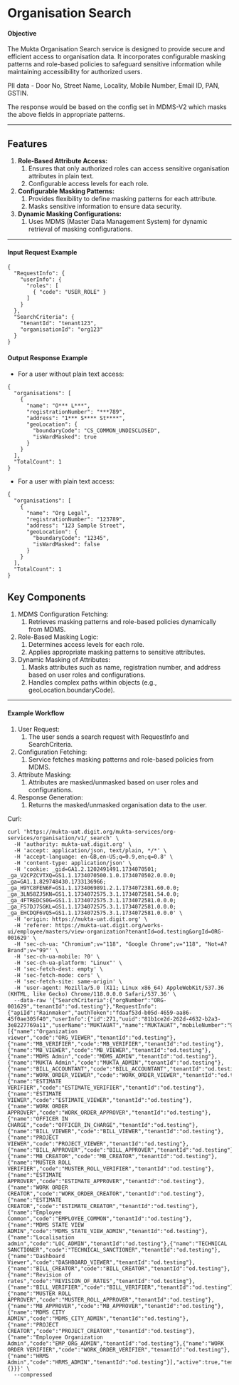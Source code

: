 # Organisation Search

#### Objective

The Mukta Organisation Search service is designed to provide secure and efficient access to organisation data. It incorporates configurable masking patterns and role-based policies to safeguard sensitive information while maintaining accessibility for authorized users.

PII data - Door No, Street Name, Locality, Mobile Number, Email ID, PAN, GSTIN.

The response would be based on the config set in MDMS-V2 which masks the above fields in appropriate patterns.

***

## Features

1. **Role-Based Attribute Access:**
   1. Ensures that only authorized roles can access sensitive organisation attributes in plain text.
   2. Configurable access levels for each role.
2. **Configurable Masking Patterns:**
   1. Provides flexibility to define masking patterns for each attribute.
   2. Masks sensitive information to ensure data security.
3. **Dynamic Masking Configurations:**
   1. Uses MDMS (Master Data Management System) for dynamic retrieval of masking configurations.

***

#### Input Request Example

```
{
  "RequestInfo": {
    "userInfo": {
      "roles": [
        { "code": "USER_ROLE" }
      ]
    }
  },
  "SearchCriteria": {
    "tenantId": "tenant123",
    "organisationId": "org123"
  }
}

```

#### Output Response Example

* For a user without plain text access:

```
{
  "organisations": [
    {
      "name": "O*** L***",
      "registrationNumber": "***789",
      "address": "1*** S**** St****",
      "geoLocation": {
        "boundaryCode": "CS_COMMON_UNDISCLOSED",
        "isWardMasked": true
      }
    }
  ],
  "TotalCount": 1
}

```

* For a user with plain text access:

```
{
  "organisations": [
    {
      "name": "Org Legal",
      "registrationNumber": "123789",
      "address": "123 Sample Street",
      "geoLocation": {
        "boundaryCode": "12345",
        "isWardMasked": false
      }
    }
  ],
  "TotalCount": 1
}

```

## Key Components

1. MDMS Configuration Fetching:
   1. Retrieves masking patterns and role-based policies dynamically from MDMS.
2. Role-Based Masking Logic:
   1. Determines access levels for each role.
   2. Applies appropriate masking patterns to sensitive attributes.
3. Dynamic Masking of Attributes:
   1. Masks attributes such as name, registration number, and address based on user roles and configurations.
   2. Handles complex paths within objects (e.g., geoLocation.boundaryCode).

***

#### Example Workflow

1. User Request:
   1. The user sends a search request with RequestInfo and SearchCriteria.
2. Configuration Fetching:
   1. Service fetches masking patterns and role-based policies from MDMS.
3. Attribute Masking:
   1. Attributes are masked/unmasked based on user roles and configurations.
4. Response Generation:
   1. Returns the masked/unmasked organisation data to the user.

Curl:

```
curl 'https://mukta-uat.digit.org/mukta-services/org-services/organisation/v1/_search' \
  -H 'authority: mukta-uat.digit.org' \
  -H 'accept: application/json, text/plain, */*' \
  -H 'accept-language: en-GB,en-US;q=0.9,en;q=0.8' \
  -H 'content-type: application/json' \
  -H 'cookie: _gid=GA1.2.1202491491.1734070501; _ga_V2CPZCVTXQ=GS1.1.1734070500.1.0.1734070502.0.0.0; _ga=GA1.1.829748430.1733136966; _ga_H9YC8FEN6F=GS1.1.1734069891.2.1.1734072381.60.0.0; _ga_3LN58ZJ5KN=GS1.1.1734072575.3.1.1734072581.54.0.0; _ga_4FTREDCS0G=GS1.1.1734072575.3.1.1734072581.0.0.0; _ga_FS7DJ7SGKL=GS1.1.1734072575.3.1.1734072581.0.0.0; _ga_EHCDQF6VQ5=GS1.1.1734072575.3.1.1734072581.0.0.0' \
  -H 'origin: https://mukta-uat.digit.org' \
  -H 'referer: https://mukta-uat.digit.org/works-ui/employee/masters/view-organization?tenantId=od.testing&orgId=ORG-001629' \
  -H 'sec-ch-ua: "Chromium";v="118", "Google Chrome";v="118", "Not=A?Brand";v="99"' \
  -H 'sec-ch-ua-mobile: ?0' \
  -H 'sec-ch-ua-platform: "Linux"' \
  -H 'sec-fetch-dest: empty' \
  -H 'sec-fetch-mode: cors' \
  -H 'sec-fetch-site: same-origin' \
  -H 'user-agent: Mozilla/5.0 (X11; Linux x86_64) AppleWebKit/537.36 (KHTML, like Gecko) Chrome/118.0.0.0 Safari/537.36' \
  --data-raw '{"SearchCriteria":{"orgNumber":"ORG-001629","tenantId":"od.testing"},"RequestInfo":{"apiId":"Rainmaker","authToken":"fdaaf53d-b05d-4659-aa86-45f0ae305f40","userInfo":{"id":271,"uuid":"81b1ce2d-262d-4632-b2a3-3e8227769a11","userName":"MUKTAUAT","name":"MUKTAUAT","mobileNumber":"9036146615","emailId":"a@gmail.com","locale":null,"type":"EMPLOYEE","roles":[{"name":"Organization viewer","code":"ORG_VIEWER","tenantId":"od.testing"},{"name":"MB_VERIFIER","code":"MB_VERIFIER","tenantId":"od.testing"},{"name":"MB_VIEWER","code":"MB_VIEWER","tenantId":"od.testing"},{"name":"MDMS Admin","code":"MDMS_ADMIN","tenantId":"od.testing"},{"name":"MUKTA Admin","code":"MUKTA_ADMIN","tenantId":"od.testing"},{"name":"BILL_ACCOUNTANT","code":"BILL_ACCOUNTANT","tenantId":"od.testing"},{"name":"WORK_ORDER_VIEWER","code":"WORK_ORDER_VIEWER","tenantId":"od.testing"},{"name":"ESTIMATE VERIFIER","code":"ESTIMATE_VERIFIER","tenantId":"od.testing"},{"name":"ESTIMATE VIEWER","code":"ESTIMATE_VIEWER","tenantId":"od.testing"},{"name":"WORK ORDER APPROVER","code":"WORK_ORDER_APPROVER","tenantId":"od.testing"},{"name":"OFFICER IN CHARGE","code":"OFFICER_IN_CHARGE","tenantId":"od.testing"},{"name":"BILL_VIEWER","code":"BILL_VIEWER","tenantId":"od.testing"},{"name":"PROJECT VIEWER","code":"PROJECT_VIEWER","tenantId":"od.testing"},{"name":"BILL_APPROVER","code":"BILL_APPROVER","tenantId":"od.testing"},{"name":"MB_CREATOR","code":"MB_CREATOR","tenantId":"od.testing"},{"name":"MUSTER ROLL VERIFIER","code":"MUSTER_ROLL_VERIFIER","tenantId":"od.testing"},{"name":"ESTIMATE APPROVER","code":"ESTIMATE_APPROVER","tenantId":"od.testing"},{"name":"WORK ORDER CREATOR","code":"WORK_ORDER_CREATOR","tenantId":"od.testing"},{"name":"ESTIMATE CREATOR","code":"ESTIMATE_CREATOR","tenantId":"od.testing"},{"name":"Employee Common","code":"EMPLOYEE_COMMON","tenantId":"od.testing"},{"name":"MDMS STATE VIEW ADMIN","code":"MDMS_STATE_VIEW_ADMIN","tenantId":"od.testing"},{"name":"Localisation admin","code":"LOC_ADMIN","tenantId":"od.testing"},{"name":"TECHNICAL SANCTIONER","code":"TECHNICAL_SANCTIONER","tenantId":"od.testing"},{"name":"Dashboard Viewer","code":"DASHBOARD_VIEWER","tenantId":"od.testing"},{"name":"BILL_CREATOR","code":"BILL_CREATOR","tenantId":"od.testing"},{"name":"Revision of rates","code":"REVISION_OF_RATES","tenantId":"od.testing"},{"name":"BILL_VERIFIER","code":"BILL_VERIFIER","tenantId":"od.testing"},{"name":"MUSTER ROLL APPROVER","code":"MUSTER_ROLL_APPROVER","tenantId":"od.testing"},{"name":"MB_APPROVER","code":"MB_APPROVER","tenantId":"od.testing"},{"name":"MDMS CITY ADMIN","code":"MDMS_CITY_ADMIN","tenantId":"od.testing"},{"name":"PROJECT CREATOR","code":"PROJECT_CREATOR","tenantId":"od.testing"},{"name":"Employee Organization Admin","code":"EMP_ORG_ADMIN","tenantId":"od.testing"},{"name":"WORK ORDER VERIFIER","code":"WORK_ORDER_VERIFIER","tenantId":"od.testing"},{"name":"HRMS Admin","code":"HRMS_ADMIN","tenantId":"od.testing"}],"active":true,"tenantId":"od.testing","permanentCity":"Testing"},"msgId":"1734091873033|en_IN","plainAccessRequest":{}}}' \
  --compressed

```

